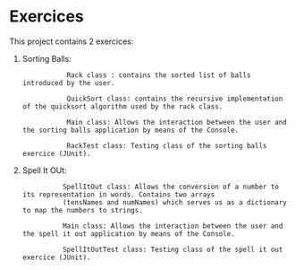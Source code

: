 # Exercices

This project contains 2 exercices:

1) Sorting Balls: 

                  Rack class : contains the sorted list of balls introduced by the user.

                  QuickSort class: contains the recursive implementation of the quicksort algorithm used by the rack class.

                  Main class: Allows the interaction between the user and the sorting balls application by means of the Console.
                  
                  RackTest class: Testing class of the sorting balls exercice (JUnit).
                  
2) Spell It OUt: 

                 SpellItOut class: Allows the conversion of a number to its representation in words. Contains two arrays 
                 (tensNames and numNames) which serves us as a dictionary to map the numbers to strings.
                 
                 Main class: Allows the interaction between the user and the spell it out application by means of the Console.
                 
                 SpellItOutTest class: Testing class of the spell it out exercice (JUnit).
                

